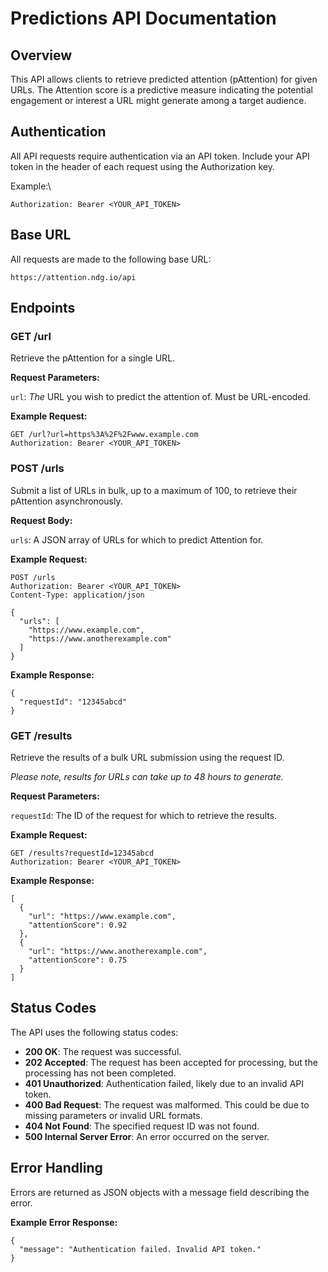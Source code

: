 # Predictions API Documentation
## Overview

This API allows clients to retrieve predicted attention (pAttention) for given URLs. The Attention score is a predictive measure indicating the potential engagement or interest a URL might generate among a target audience.

## Authentication

All API requests require authentication via an API token. Include your API token in the header of each request using the Authorization key.

Example:\
```
Authorization: Bearer <YOUR_API_TOKEN>
```

## Base URL
All requests are made to the following base URL:

```
https://attention.ndg.io/api
```

## Endpoints
### GET /url

Retrieve the pAttention for a single URL.

**Request Parameters:**

`url`: *The* URL you wish to predict the attention of. Must be URL-encoded.

**Example Request:**

```
GET /url?url=https%3A%2F%2Fwww.example.com
Authorization: Bearer <YOUR_API_TOKEN>
```

### POST /urls

Submit a list of URLs in bulk, up to a maximum of 100, to retrieve their pAttention asynchronously.

**Request Body:**

`urls`: A JSON array of URLs for which to predict Attention for.


**Example Request:**

```
POST /urls
Authorization: Bearer <YOUR_API_TOKEN>
Content-Type: application/json

{
  "urls": [
    "https://www.example.com",
    "https://www.anotherexample.com"
  ]
}
```

**Example Response:**
```
{
  "requestId": "12345abcd"
}
```

### GET /results
Retrieve the results of a bulk URL submission using the request ID.

*Please note, results for URLs can take up to 48 hours to generate.*

**Request Parameters:**

`requestId`: The ID of the request for which to retrieve the results.

**Example Request:**

```
GET /results?requestId=12345abcd
Authorization: Bearer <YOUR_API_TOKEN>
```

**Example Response:**

```
[
  {
    "url": "https://www.example.com",
    "attentionScore": 0.92
  },
  {
    "url": "https://www.anotherexample.com",
    "attentionScore": 0.75
  }
]
```

## Status Codes

The API uses the following status codes:

- **200 OK**: The request was successful.
- **202 Accepted**: The request has been accepted for processing, but the processing has not been completed.
- **401 Unauthorized**: Authentication failed, likely due to an invalid API token.
- **400 Bad Request**: The request was malformed. This could be due to missing parameters or invalid URL formats.
- **404 Not Found**: The specified request ID was not found.
- **500 Internal Server Error**: An error occurred on the server.

## Error Handling

Errors are returned as JSON objects with a message field describing the error.

**Example Error Response:**
```
{
  "message": "Authentication failed. Invalid API token."
}
```